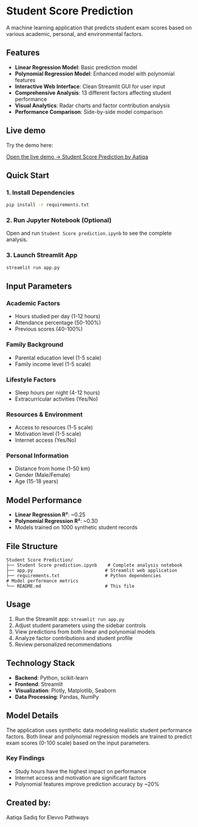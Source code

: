 # Student Score Prediction

A machine learning application that predicts student exam scores based on various academic, personal, and environmental factors.

## Features

- **Linear Regression Model**: Basic prediction model
- **Polynomial Regression Model**: Enhanced model with polynomial features
- **Interactive Web Interface**: Clean Streamlit GUI for user input
- **Comprehensive Analysis**: 13 different factors affecting student performance
- **Visual Analytics**: Radar charts and factor contribution analysis
- **Performance Comparison**: Side-by-side model comparison

## Live demo
Try the demo here:

[Open the live demo → Student Score Prediction by Aatiqa](https://student-score-prediction-by-nastenka.streamlit.app/)


## Quick Start

### 1. Install Dependencies
```bash
pip install -r requirements.txt
```

### 2. Run Jupyter Notebook (Optional)
Open and run `Student Score prediction.ipynb` to see the complete analysis.

### 3. Launch Streamlit App
```bash
streamlit run app.py
```

## Input Parameters

### Academic Factors
- Hours studied per day (1-12 hours)
- Attendance percentage (50-100%)
- Previous scores (40-100%)

### Family Background
- Parental education level (1-5 scale)
- Family income level (1-5 scale)

### Lifestyle Factors
- Sleep hours per night (4-12 hours)
- Extracurricular activities (Yes/No)

### Resources & Environment
- Access to resources (1-5 scale)
- Motivation level (1-5 scale)
- Internet access (Yes/No)

### Personal Information
- Distance from home (1-50 km)
- Gender (Male/Female)
- Age (15-18 years)

## Model Performance

- **Linear Regression R²**: ~0.25
- **Polynomial Regression R²**: ~0.30
- Models trained on 1000 synthetic student records

## File Structure

```
Student Score Prediction/
├── Student Score prediction.ipynb    # Complete analysis notebook
├── app.py                           # Streamlit web application
├── requirements.txt                 # Python dependencies                 # Model performance metrics
└── README.md                        # This file
```

## Usage

1. Run the Streamlit app: `streamlit run app.py`
2. Adjust student parameters using the sidebar controls
3. View predictions from both linear and polynomial models
4. Analyze factor contributions and student profile
5. Review personalized recommendations

## Technology Stack

- **Backend**: Python, scikit-learn
- **Frontend**: Streamlit
- **Visualization**: Plotly, Matplotlib, Seaborn
- **Data Processing**: Pandas, NumPy

## Model Details

The application uses synthetic data modeling realistic student performance factors. Both linear and polynomial regression models are trained to predict exam scores (0-100 scale) based on the input parameters.

### Key Findings
- Study hours have the highest impact on performance
- Internet access and motivation are significant factors
- Polynomial features improve prediction accuracy by ~20%

## Created by:

Aatiqa Sadiq for Elevvo Pathways
